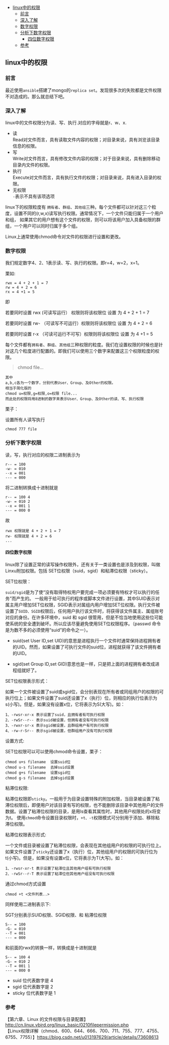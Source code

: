 <!-- START doctoc generated TOC please keep comment here to allow auto update -->
<!-- DON'T EDIT THIS SECTION, INSTEAD RE-RUN doctoc TO UPDATE -->

- [linux中的权限](#linux%E4%B8%AD%E7%9A%84%E6%9D%83%E9%99%90)
  - [前言](#%E5%89%8D%E8%A8%80)
  - [深入了解](#%E6%B7%B1%E5%85%A5%E4%BA%86%E8%A7%A3)
  - [数字权限](#%E6%95%B0%E5%AD%97%E6%9D%83%E9%99%90)
  - [分析下数字权限](#%E5%88%86%E6%9E%90%E4%B8%8B%E6%95%B0%E5%AD%97%E6%9D%83%E9%99%90)
    - [四位数字权限](#%E5%9B%9B%E4%BD%8D%E6%95%B0%E5%AD%97%E6%9D%83%E9%99%90)
  - [参考](#%E5%8F%82%E8%80%83)

<!-- END doctoc generated TOC please keep comment here to allow auto update -->

## linux中的权限

### 前言

最近使用`ansible`搭建了mongo的`replica set`。发现很多次的失败都是文件权限不对造成的。那么就总结下吧。  

### 深入了解

linux中的文件权限分为读、写、执行.对应的字母就是r、w、x.  

- 读   
Read对文件而言，具有读取文件内容的权限；对目录来说，具有浏览该目录信息的权限。  
- 写  
Write对文件而言，具有修改文件内容的权限；对于目录来说，具有删除移动目录内文件的权限。  
- 执行  
Execute对文件而言，具有执行文件的权限；对目录来说，具有进入目录的权限。  
- 无权限  
`-`表示不具有该项选项  

linux下的权限粒度有 `拥有者`、`群组`、`其他组`三种。每个文件都可以针对这三个粒度，设置不同的(r,w,x)读写执行权限。通常情况下，一个文件只能归属于一个用户和组， 如果其它的用户想有这个文件的权限，则可以将该用户加入具备权限的群组，一个用户可以同时归属于多个组。  

Linux上通常使用chmod命令对文件的权限进行设置和更改。  

### 数字权限

我们规定数字4、2、1表示读、写、执行的权限。即r=4，w=2，x=1。  

栗如:  

````
rwx = 4 + 2 + 1 = 7
rw = 4 + 2 = 6
rx = 4 +1 = 5
````

即  

若要同时设置 rwx (可读写运行） 权限则将该权限位 设置 为 4 + 2 + 1 = 7  

若要同时设置 rw- （可读写不可运行）权限则将该权限位 设置 为 4 + 2 = 6  

若要同时设置 r-x （可读可运行不可写）权限则将该权限位 设置 为 4 +1 = 5  

每个文件都有`拥有者`、`群组`、`其他组`三种权限的粒度。我们在设置权限的时候也是针对这几个粒度进行配置的。即我们可以使用三个数字来配置这三个权限粒度的权限。  

> chmod <abc> file...

````
其中
a,b,c各为一个数字，分别代表User、Group、及Other的权限。
相当于简化版的
chmod u=权限,g=权限,o=权限 file...
而此处的权限将用8进制的数字来表示User、Group、及Other的读、写、执行权限
````

栗子：  

设置所有人读写执行

````
chmod 777 file
````

### 分析下数字权限

读，写，执行对应的权限二进制表示为

```
r-- = 100
-w- = 010
--x = 001
--- = 000
```

将二进制转换成十进制就是

```
r-- = 100 4
-w- = 010 2
--x = 001 1
--- = 000 0
```

故

```
rwx 权限就是 4 + 2 + 1 = 7  
rw- 权限就是 4 + 2 = 6 
...
```

#### 四位数字权限

linux除了设置正常的读写操作权限外，还有关于一类设置也是涉及到权限，叫做Linxu附加权限。包括 SET位权限（suid，sgid）和粘滞位权限（sticky）。  

SET位权限：  

`suid/sgid`是为了使“没有取得特权用户要完成一项必须要有特权才可以执行的任务”而产生的。 一般用于给可执行的程序或脚本文件进行设置，其中SUID表示对属主用户增加SET位权限，SGID表示对属组内用户增加SET位权限。执行文件被设置了`SUID、SGID`权限后，任何用户执行该文件时，将获得该文件属主、属组账号对应的身份。在许多环境中，suid 和 sgid 很管用，但是不恰当地使用这些位可能使系统的安全遭到破坏。所以应该尽量避免使用SET位权限程序。（passwd 命令是为数不多的必须使用“suid”的命令之一）。  

- suid(set User ID,set UID)的意思是进程执行一个文件时通常保持进程拥有者的UID。然而，如果设置了可执行文件的suid位，进程就获得了该文件拥有者的UID。  

- sgid(set Group ID,set GID)意思也是一样，只是把上面的进程拥有者改成进程组就好了。  

SET位权限表示形式：  

如果一个文件被设置了suid或sgid位，会分别表现在所有者或同组用户的权限的可执行位上；如果文件设置了suid还设置了x（执行）位，则相应的执行位表示为s(小写)。但是，如果没有设置x位，它将表示为S(大写)。如：  

````
1、-rwsr-xr-x 表示设置了suid，且拥有者有可执行权限
2、-rwSr--r-- 表示suid被设置，但拥有者没有可执行权限
3、-rwxr-sr-x 表示sgid被设置，且群组用户有可执行权限
4、-rw-r-Sr-- 表示sgid被设置，但群组用户没有可执行权限
````

设置方式:  

SET位权限可以可以使用chmod命令设置，栗子：  

```
chmod u+s filename 	设置suid位
chmod u-s filename 	去掉suid设置
chmod g+s filename 	设置sgid位
chmod g-s filename 	去掉sgid设置
``` 

粘滞位权限:  

粘滞位权限即`sticky`。一般用于为目录设置特殊的附加权限，当目录被设置了粘滞位权限后，即便用户对该目录有写的权限，也不能删除该目录中其他用户的文件数据。设置了粘滞位权限的目录，是用ls查看其属性时，其他用户权限处的x将变为t。 使用`chmod`命令设置目录权限时，`+t、-t`权限模式可分别用于添加、移除粘滞位权限。  

粘滞位权限表示形式:  

一个文件或目录被设置了粘滞位权限，会表现在其他组用户的权限的可执行位上。如果文件设置了`sticky`还设置了x（执行）位，其他组用户的权限的可执行位为t(小写)。但是，如果没有设置x位，它将表示为T(大写)。如：  

```asciidoc
1、-rwsr-xr-t 表示设置了粘滞位且其他用户组有可执行权限
2、-rwSr--r-T 表示设置了粘滞位但其他用户组没有可执行权限
```

通过chmod方式设置  

````
chmod +t <文件列表..>
````

同样使用二进制表示下:  

SGT分别表示SUID权限、SGID权限、和 粘滞位权限  

```
S-- = 100
-G- = 010
--T = 001
--- = 000
```

和前面的rwx的转换一样，转换成是十进制就是 

```
S-- = 100 4
-G- = 010 2
--T = 001 1
--- = 000 0
```

- suid   位代表数字是 4
- sgid   位代表数字是 2
- sticky 位代表数字是 1






### 参考
【第六章、Linux 的文件权限与目录配置】http://cn.linux.vbird.org/linux_basic/0210filepermission.php  
【Linux权限详解（chmod、600、644、666、700、711、755、777、4755、6755、7755）】https://blog.csdn.net/u013197629/article/details/73608613  
